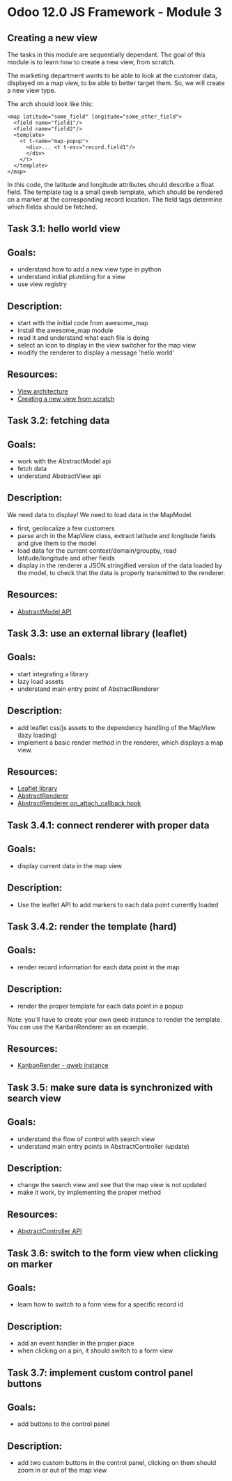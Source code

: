 # Odoo 12.0 JS Framework - Module 3

## Creating a new view

The tasks in this module are sequentially dependant. The goal of this module is
to learn how to create a new view, from scratch.

The marketing department wants to be able to look at the customer data,
displayed on a map view, to be able to better target them. So, we will create a
new view type.

The arch should look like this:

    <map latitude="some_field" longitude="some_other_field">
      <field name="field1"/>
      <field name="field2"/>
      <template>
        <t t-name="map-popup">
          <div>... <t t-esc="record.field1"/>
          </div>
        </t>
      </template>
    </map>

In this code, the latitude and longitude attributes should describe a float field.
The template tag is a small qweb template, which should be rendered on a marker
at the corresponding record location.  The field tags determine which fields
should be fetched.


## Task 3.1: hello world view

Goals:
------
- understand how to add a new view type in python
- understand initial plumbing for a view
- use view registry

Description:
------------
- start with the initial code from awesome_map
- install the awesome_map module
- read it and understand what each file is doing
- select an icon to display in the view switcher for the map view
- modify the renderer to display a message 'hello world'

Resources:
----------
* [View architecture](https://www.odoo.com/documentation/12.0/reference/javascript_reference.html#views)
* [Creating a new view from scratch](https://www.odoo.com/documentation/12.0/reference/javascript_cheatsheet.html#creating-a-new-view-from-scratch)


## Task 3.2: fetching data

Goals:
------
- work with the AbstractModel api
- fetch data
- understand AbstractView api

Description:
------------
We need data to display! We need to load data in the MapModel.

- first, geolocalize a few customers
- parse arch in the MapView class, extract latitude and longitude fields and
  give them to the model
- load data for the current context/domain/groupby, read latitude/longitude
  and other fields
- display in the renderer a JSON.stringified version of the data loaded by the
  model, to check that the data is properly transmitted to the renderer.

Resources:
----------
* [AbstractModel API](https://github.com/odoo/odoo/blob/57decbbed6d3d8899b09a58361ae9b30d39a9c03/addons/web/static/src/js/views/abstract_model.js)


## Task 3.3: use an external library (leaflet)

Goals:
------
- start integrating a library
- lazy load assets
- understand main entry point of AbstractRenderer

Description:
------------
- add leaflet css/js assets to the dependency handling of the MapView (lazy
  loading)
- implement a basic render method in the renderer, which displays a map view.

Resources:
----------
- [Leaflet library](https://leafletjs.com/)
- [AbstractRenderer](https://github.com/odoo/odoo/blob/57decbbed6d3d8899b09a58361ae9b30d39a9c03/addons/web/static/src/js/views/abstract_renderer.js)
- [AbstractRenderer on_attach_callback hook](https://github.com/odoo/odoo/blob/57decbbed6d3d8899b09a58361ae9b30d39a9c03/addons/web/static/src/js/views/abstract_renderer.js#L42)


## Task 3.4.1: connect renderer with proper data

Goals:
------
- display current data in the map view

Description:
------------
- Use the leaflet API to add markers to each data point currently loaded


## Task 3.4.2: render the template (hard)

Goals:
------
- render record information for each data point in the map

Description:
------------
- render the proper template for each data point in a popup

Note: you'll have to create your own qweb instance to render the template. You
can use the KanbanRenderer as an example.

Resources:
----------
- [KanbanRender - qweb instance](https://github.com/odoo/odoo/blob/saas-11.5/addons/web/static/src/js/views/kanban/kanban_renderer.js#L106)


## Task 3.5: make sure data is synchronized with search view

Goals:
------
- understand the flow of control with search view
- understand main entry points in AbstractController (update)

Description:
------------
- change the search view and see that the map view is not updated
- make it work, by implementing the proper method

Resources:
----------
- [AbstractController API](https://github.com/odoo/odoo/blob/57decbbed6d3d8899b09a58361ae9b30d39a9c03/addons/web/static/src/js/views/abstract_controller.js)


## Task 3.6: switch to the form view when clicking on marker

Goals:
------
- learn how to switch to a form view for a specific record id

Description:
------------
- add an event handler in the proper place
- when clicking on a pin, it should switch to a form view


## Task 3.7: implement custom control panel buttons

Goals:
------
- add buttons to the control panel

Description:
------------
- add two custom buttons in the control panel, clicking on them should zoom in
  or out of the map view


